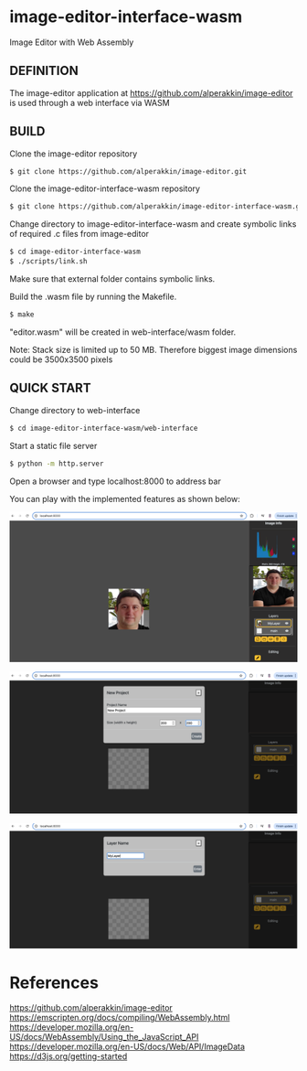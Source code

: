 # image-editor-interface-wasm
Image Editor with Web Assembly


## DEFINITION

The image-editor application at https://github.com/alperakkin/image-editor is used through a web interface via WASM


## BUILD

Clone the image-editor repository

```bash
$ git clone https://github.com/alperakkin/image-editor.git
```

Clone the image-editor-interface-wasm repository

```bash
$ git clone https://github.com/alperakkin/image-editor-interface-wasm.git
```

Change directory to image-editor-interface-wasm and create symbolic links of required .c files from image-editor

```bash
$ cd image-editor-interface-wasm
$ ./scripts/link.sh
```
Make sure that external folder contains symbolic links.


Build the .wasm  file by running the Makefile.

```bash
$ make
```
"editor.wasm" will be created in web-interface/wasm  folder.

Note: Stack size is limited up to 50 MB. Therefore biggest image dimensions could be 3500x3500 pixels


## QUICK START

Change directory to web-interface

```bash
$ cd image-editor-interface-wasm/web-interface
```

Start a static file server

```bash
$ python -m http.server
```

Open a browser and type localhost:8000 to address bar


You can play with the implemented features as shown below:

![](https://github.com/alperakkin/image-editor-interface-wasm/blob/main/resources/editing.png)

![](https://github.com/alperakkin/image-editor-interface-wasm/blob/main/resources/newproject.png)

![](https://github.com/alperakkin/image-editor-interface-wasm/blob/main/resources/newlayer.png)

# References
https://github.com/alperakkin/image-editor
https://emscripten.org/docs/compiling/WebAssembly.html
https://developer.mozilla.org/en-US/docs/WebAssembly/Using_the_JavaScript_API
https://developer.mozilla.org/en-US/docs/Web/API/ImageData
https://d3js.org/getting-started
